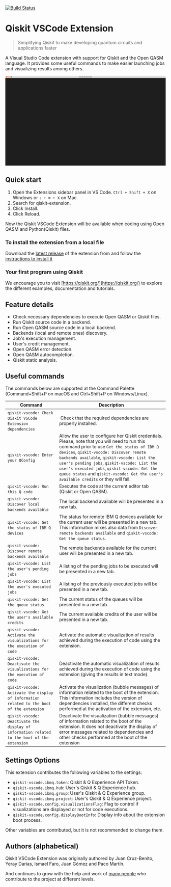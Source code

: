 [![Build Status](https://travis-ci.org/Qiskit/qiskit-vscode.svg?branch=master)](https://travis-ci.org/Qiskit/qiskit-vscode)

# Qiskit VSCode Extension

> Simplifying Qiskit to make developing quantum circuits and applications faster

A Visual Studio Code extension with support for Qiskit and the Open QASM language. It provides some useful commands to make easier launching jobs and visualizing results among others.

![Qiskit VSCode Extension](./docs/images/execute-sample.gif "Example of running Qiskit VSCode Extension")

## Quick start

1. Open the Extensions sidebar panel in VS Code. `Ctrl + Shift + X` on Windows or `⇧ + ⌘ + X` on Mac.
2. Search for qiskit-extension.
3. Click Install.
4. Click Reload.

Now the Qiskit VSCode Extension will be available when coding using Open QASM and Python(Qiskit) files.

### To install the extension from a local file

Download the [latest release](https://github.com/Qiskit/qiskit-vscode/releases) of the extension from and follow the [instructions to install it](https://code.visualstudio.com/docs/editor/extension-gallery#_install-from-a-vsix)

### Your first program using Qiskit
We encourage you to visit [https://qiskit.org/](https://qiskit.org/) to explore the different examples, documentation and tutorials.

## Feature details

* Check necessary dependencies to execute Open QASM or Qiskit files.
* Run Qiskit source code in a backend.
* Run Open QASM source code in a local backend.
* Backends (local and remote ones) discovery.
* Job's execution management.
* User's credit management.
* Open QASM error detection.
* Open QASM autocompletion.
* Qiskit static analysis.

## Useful commands

The commands below are supported at the Command Palette (Command+Shift+P on macOS and Ctrl+Shift+P on Windows/Linux).

Command | Description
--- | ---
```qiskit-vscode: Check Qiskit VSCode Extension dependencies``` | Check that the required dependencies are properly installed.
```qiskit-vscode: Enter your QConfig``` | Allow the user to configure her Qiskit credentials. Please, note that you will need to run this command prior to use `Get the status of IBM Q devices`, `qiskit-vscode: Discover remote backends available`, `qiskit-vscode: List the user's pending jobs`, `qiskit-vscode: List the user's executed jobs`, `qiskit-vscode: Get the queue status` and `qiskit-vscode: Get the user's available credits` or they will fail.
```qiskit-vscode: Run this Q code``` | Executes the code at the current editor tab (Qiskit or Open QASM).
```qiskit-vscode: Discover local backends available``` | The local backend available will be presented in a new tab.
```qiskit-vscode: Get the status of IBM Q devices``` | The status for remote IBM Q devices available for the current user will be presented in a new tab. This information mixes also data from `Discover remote backends available` and `qiskit-vscode: Get the queue status`.
```qiskit-vscode: Discover remote backends available``` | The remote backends available for the current user will be presented in a new tab.
```qiskit-vscode: List the user's pending jobs``` | A listing of the pending jobs to be executed will be presented in a new tab.
```qiskit-vscode: List the user's executed jobs``` | A listing of the previously executed jobs will be presented in a new tab.
```qiskit-vscode: Get the queue status``` | The current status of the queues will be presented in a new tab.
```qiskit-vscode: Get the user's available credits``` | The current available credits of the user will be presented in a new tab.
```qiskit-vscode: Activate the visualizations for the execution of code``` | Activate the automatic visualization of results achieved during the execution of code using the extension.
```qiskit-vscode: Deactivate the visualizations for the execution of code``` | Deactivate the automatic visualization of results achieved during the execution of code using the extension (giving the results in text mode).
```qiskit-vscode: Activate the display of information related to the boot of the extension``` | Activate the visualization (bubble messages) of information related to the boot of the extension. This information includes the version of dependencies installed, the different checks performed at the activation of the extension, etc.
```qiskit-vscode: Deactivate the display of information related to the boot of the extension``` | Deactivate the visualization (bubble messages) of information related to the boot of the extension. It does not deactivate the display of error messages related to dependencies and other checks performed at the boot of the extension

## Settings Options

This extension contributes the following variables to the settings:

  * `qiskit-vscode.ibmq.token`: Qiskit & Q Experience API Token.
  * `qiskit-vscode.ibmq.hub`: User's Qiskit & Q Experience hub.
  * `qiskit-vscode.ibmq.group`: User's Qiskit & Q Experience group.
  * `qiskit-vscode.ibmq.project`: User's Qiskit & Q Experience project.
  * `qiskit-vscode.config.visualizationsFlag`: Flag to control if visualizations are displayed or not for code executions.
  * `qiskit-vscode.config.displayBootInfo`: Display info about the extension boot process.

Other variables are contributed, but it is not recommended to change them.

## Authors (alphabetical)

Qiskit VSCode Extension was originally authored by Juan Cruz-Benito, Yeray Darias, Ismael Faro, Juan Gómez and Paco Martín.

And continues to grow with the help and work of [many people](https://github.com/Qiskit/qiskit-vscode/graphs/contributors) who contribute to the project at different levels.
